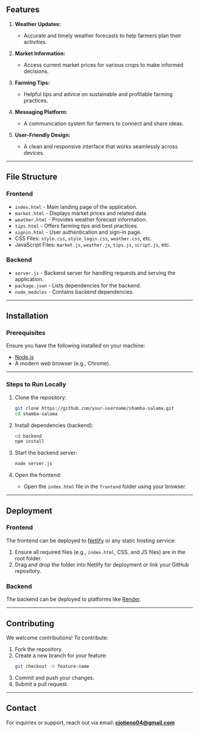 ## Features  

1. **Weather Updates:**  
   - Accurate and timely weather forecasts to help farmers plan their activities.  

2. **Market Information:**  
   - Access current market prices for various crops to make informed decisions.  

3. **Farming Tips:**  
   - Helpful tips and advice on sustainable and profitable farming practices.  

4. **Messaging Platform:**  
   - A communication system for farmers to connect and share ideas.  

5. **User-Friendly Design:**  
   - A clean and responsive interface that works seamlessly across devices.

---

## File Structure  

### **Frontend**
- `index.html` - Main landing page of the application.  
- `market.html` - Displays market prices and related data.  
- `weather.html` - Provides weather forecast information.  
- `tips.html` - Offers farming tips and best practices.  
- `signin.html` - User authentication and sign-in page.  
- CSS Files: `style.css`, `style_login.css`, `weather.css`, etc.  
- JavaScript Files: `market.js`, `weather.js`, `tips.js`, `script.js`, etc.  

### **Backend**
- `server.js` - Backend server for handling requests and serving the application.  
- `package.json` - Lists dependencies for the backend.  
- `node_modules` - Contains backend dependencies.  

---

## Installation  

### Prerequisites  
Ensure you have the following installed on your machine:  
- [Node.js](https://nodejs.org/)  
- A modern web browser (e.g., Chrome).  

---

### Steps to Run Locally  

1. Clone the repository:  
   ```bash
   git clone https://github.com/your-username/shamba-salama.git
   cd shamba-salama
   ```

2. Install dependencies (backend):  
   ```bash
   cd backend
   npm install
   ```

3. Start the backend server:  
   ```bash
   node server.js
   ```

4. Open the frontend:  
   - Open the `index.html` file in the `frontend` folder using your browser.  

---

## Deployment  

### Frontend  
The frontend can be deployed to [Netlify](https://www.netlify.com/) or any static hosting service:  
1. Ensure all required files (e.g., `index.html`, CSS, and JS files) are in the root folder.  
2. Drag and drop the folder into Netlify for deployment or link your GitHub repository.  

### Backend  
The backend can be deployed to platforms like [Render](https://render.com/).  

---

## Contributing  

We welcome contributions! To contribute:  
1. Fork the repository.  
2. Create a new branch for your feature:  
   ```bash
   git checkout -b feature-name
   ```  
3. Commit and push your changes.  
4. Submit a pull request.  

---

## Contact  

For inquiries or support, reach out via email: **cjotieno04@gmail.com**  
